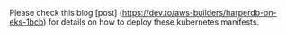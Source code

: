 Please 
check 
this 
blog 
[post] 
(https://dev.to/aws-builders/harperdb-on-eks-1bcb) 
for details on how to deploy these kubernetes 
manifests.
